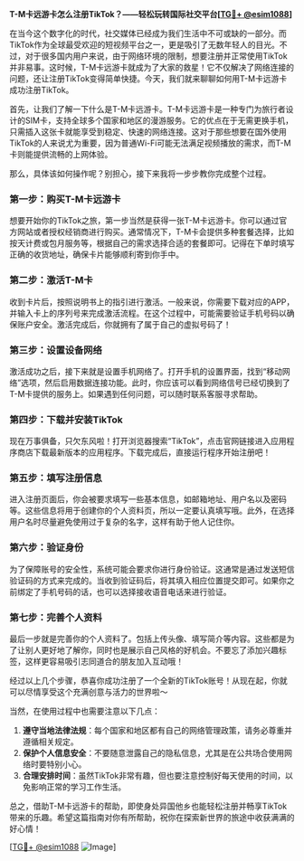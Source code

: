 **T-M卡远游卡怎么注册TikTok？——轻松玩转国际社交平台[[TG💪+ @esim1088](https://t.me/s/esim1088)]**

在当今这个数字化的时代，社交媒体已经成为我们生活中不可或缺的一部分。而TikTok作为全球最受欢迎的短视频平台之一，更是吸引了无数年轻人的目光。不过，对于很多国内用户来说，由于网络环境的限制，想要注册并正常使用TikTok并非易事。这时候，T-M卡远游卡就成为了大家的救星！它不仅解决了网络连接的问题，还让注册TikTok变得简单快捷。今天，我们就来聊聊如何用T-M卡远游卡成功注册TikTok。

首先，让我们了解一下什么是T-M卡远游卡。T-M卡远游卡是一种专门为旅行者设计的SIM卡，支持全球多个国家和地区的漫游服务。它的优点在于无需更换手机，只需插入这张卡就能享受到稳定、快速的网络连接。这对于那些想要在国外使用TikTok的人来说尤为重要，因为普通Wi-Fi可能无法满足视频播放的需求，而T-M卡则能提供流畅的上网体验。

那么，具体该如何操作呢？别担心，接下来我将一步步教你完成整个过程。

### 第一步：购买T-M卡远游卡

想要开始你的TikTok之旅，第一步当然是获得一张T-M卡远游卡。你可以通过官方网站或者授权经销商进行购买。通常情况下，T-M卡会提供多种套餐选择，比如按天计费或包月服务等，根据自己的需求选择合适的套餐即可。记得在下单时填写正确的收货地址，确保卡片能够顺利寄到你手中。

### 第二步：激活T-M卡

收到卡片后，按照说明书上的指引进行激活。一般来说，你需要下载对应的APP，并输入卡上的序列号来完成激活流程。在这个过程中，可能需要验证手机号码以确保账户安全。激活完成后，你就拥有了属于自己的虚拟号码了！

### 第三步：设置设备网络

激活成功之后，接下来就是设置手机网络了。打开手机的设置界面，找到“移动网络”选项，然后启用数据连接功能。此时，你应该可以看到网络信号已经切换到了T-M卡提供的服务上。如果遇到任何问题，可以随时联系客服寻求帮助。

### 第四步：下载并安装TikTok

现在万事俱备，只欠东风啦！打开浏览器搜索“TikTok”，点击官网链接进入应用程序商店下载最新版本的应用程序。下载完成后，直接运行程序开始注册吧！

### 第五步：填写注册信息

进入注册页面后，你会被要求填写一些基本信息，如邮箱地址、用户名以及密码等。这些信息将用于创建你的个人资料页，所以一定要认真填写哦。此外，在选择用户名时尽量避免使用过于复杂的名字，这样有助于他人记住你。

### 第六步：验证身份

为了保障账号的安全性，系统可能会要求你进行身份验证。这通常是通过发送短信验证码的方式来完成的。当收到验证码后，将其填入相应位置提交即可。如果你之前绑定了手机号码的话，也可以选择接收语音电话来进行验证。

### 第七步：完善个人资料

最后一步就是完善你的个人资料了。包括上传头像、填写简介等内容。这些都是为了让别人更好地了解你，同时也是展示自己风格的好机会。不要忘了添加兴趣标签，这样更容易吸引志同道合的朋友加入互动哦！

经过以上几个步骤，恭喜你成功注册了一个全新的TikTok账号！从现在起，你就可以尽情享受这个充满创意与活力的世界啦～

当然，在使用过程中也需要注意以下几点：

1. **遵守当地法律法规**：每个国家和地区都有自己的网络管理政策，请务必尊重并遵循相关规定。
2. **保护个人信息安全**：不要随意泄露自己的隐私信息，尤其是在公共场合使用网络时要特别小心。
3. **合理安排时间**：虽然TikTok非常有趣，但也要注意控制好每天使用的时间，以免影响正常的学习工作生活。

总之，借助T-M卡远游卡的帮助，即使身处异国他乡也能轻松注册并畅享TikTok带来的乐趣。希望这篇指南对你有所帮助，祝你在探索新世界的旅途中收获满满的好心情！

[[TG💪+ @esim1088](https://t.me/s/esim1088) ![Image](https://i.postimg.cc/4NQfJmqS/Snipaste-2025-05-13-00-14-12.png)]